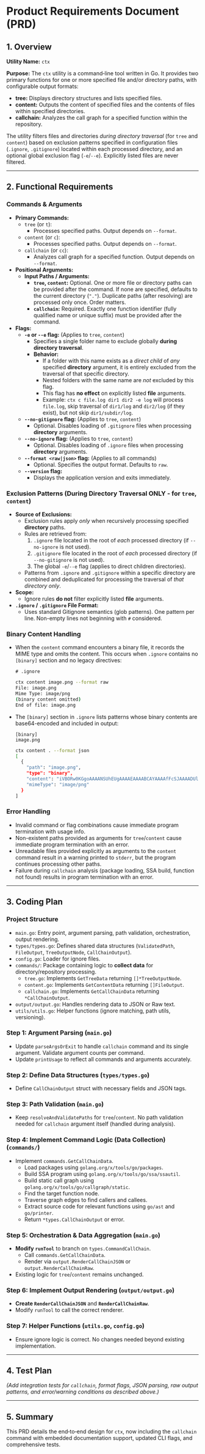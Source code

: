 # Product Requirements Document (PRD)

## 1. Overview

**Utility Name:** `ctx`

**Purpose:**
The `ctx` utility is a command‑line tool written in Go. It provides two primary functions for one or more specified
file and/or directory paths, with configurable output formats:

- **tree:** Displays directory structures and lists specified files.
- **content:** Outputs the content of specified files and the contents of files within specified directories.
- **callchain:** Analyzes the call graph for a specified function within the repository.

The utility filters files and directories *during directory traversal* (for `tree` and `content`) based on exclusion
patterns specified in configuration files (`.ignore`, `.gitignore`) located within each processed directory, and an
optional global exclusion flag (`-e`/`--e`). Explicitly listed files are never filtered.

---

## 2. Functional Requirements

### Commands & Arguments

- **Primary Commands:**
    - `tree` (or `t`):
        - Processes specified paths. Output depends on `--format`.
    - `content` (or `c`):
        - Processes specified paths. Output depends on `--format`.
    - `callchain` (or `cc`):
        - Analyzes call graph for a specified function. Output depends on `--format`.
- **Positional Arguments:**
    - **Input Paths / Arguments:**
        - **`tree`, `content`:** Optional. One or more file or directory paths can be provided after the command. If
          none
          are specified, defaults to the current directory (`"."`). Duplicate paths (after resolving) are processed only
          once. Order matters.
        - **`callchain`:** Required. Exactly one function identifier (fully qualified name or unique suffix) must be
          provided after the command.
- **Flags:**
    - **`-e` or `--e` flag:** (Applies to `tree`, `content`)
        - Specifies a single folder name to exclude globally **during directory traversal**.
        - **Behavior:**
            - If a folder with this name exists as a *direct child* of *any* specified **directory** argument, it is
              entirely excluded from the traversal of that specific directory.
            - Nested folders with the same name are *not* excluded by this flag.
            - This flag has **no effect** on explicitly listed **file** arguments.
            - Example: `ctx c file.log dir1 dir2 -e log` will process `file.log`, skip traversal of `dir1/log` and
              `dir2/log` (if they exist), but not skip `dir1/subdir/log`.
    - **`--no-gitignore` flag:** (Applies to `tree`, `content`)
        - Optional. Disables loading of `.gitignore` files when processing **directory** arguments.
    - **`--no-ignore` flag:** (Applies to `tree`, `content`)
        - Optional. Disables loading of `.ignore` files when processing **directory** arguments.
    - **`--format <raw|json>` flag:** (Applies to all commands)
        - Optional. Specifies the output format. Defaults to `raw`.
    - **`--version` flag:**
        - Displays the application version and exits immediately.

### Exclusion Patterns (During Directory Traversal ONLY - for `tree`, `content`)

- **Source of Exclusions:**
    - Exclusion rules apply *only* when recursively processing specified **directory** paths.
    - Rules are retrieved from:
        1. `.ignore` file located in the root of *each* processed directory (if `--no-ignore` is not used).
        2. `.gitignore` file located in the root of *each* processed directory (if `--no-gitignore` is not used).
        3. The global `-e`/`--e` flag (applies to direct children directories).
    - Patterns from `.ignore` and `.gitignore` within a specific directory are combined and deduplicated for processing
      the traversal of *that directory only*.
- **Scope:**
    - Ignore rules **do not** filter explicitly listed **file** arguments.
- **`.ignore` / `.gitignore` File Format:**
    - Uses standard Gitignore semantics (glob patterns). One pattern per line. Non-empty lines not beginning with `#`
      considered.

### Binary Content Handling

- When the `content` command encounters a binary file, it records the MIME type and omits the content. This occurs when `.ignore` contains no `[binary]` section and no legacy directives:

  ```
  # .ignore
  ```

  ```bash
  ctx content image.png --format raw
  File: image.png
  Mime Type: image/png
  (binary content omitted)
  End of file: image.png
  ```

- The `[binary]` section in `.ignore` lists patterns whose binary contents are base64-encoded and included in output:

  ```
  [binary]
  image.png
  ```

  ```bash
  ctx content . --format json
  [
    {
      "path": "image.png",
      "type": "binary",
      "content": "iVBORw0KGgoAAAANSUhEUgAAAAEAAAABCAYAAAAfFcSJAAAADUlEQVR42mP8/5+hHgAHggJ/PdpvJwAAAABJRU5ErkJggg==",
      "mimeType": "image/png"
    }
  ]
  ```

### Error Handling

- Invalid command or flag combinations cause immediate program termination with usage info.
- Non-existent paths provided as arguments for `tree`/`content` cause immediate program termination with an error.
- Unreadable files provided explicitly as arguments to the `content` command result in a warning printed to `stderr`,
  but the program continues processing other paths.
- Failure during `callchain` analysis (package loading, SSA build, function not found) results in program termination
  with an error.

---

## 3. Coding Plan

### Project Structure

- `main.go`: Entry point, argument parsing, path validation, orchestration, output rendering.
- `types/types.go`: Defines shared data structures (`ValidatedPath`, `FileOutput`, `TreeOutputNode`,
  `CallChainOutput`).
- `config.go`: Loader for ignore files.
- `commands/`: Package containing logic to **collect data** for directory/repository processing.
    - `tree.go`: Implements `GetTreeData` returning `[]*TreeOutputNode`.
    - `content.go`: Implements `GetContentData` returning `[]FileOutput`.
    - `callchain.go`: Implements `GetCallChainData` returning `*CallChainOutput`.
- `output/output.go`: Handles rendering data to JSON or Raw text.
- `utils/utils.go`: Helper functions (ignore matching, path utils, versioning).

### Step 1: Argument Parsing (`main.go`)

- Update `parseArgsOrExit` to handle `callchain` command and its single argument. Validate argument counts per command.
- Update `printUsage` to reflect all commands and arguments accurately.

### Step 2: Define Data Structures (`types/types.go`)

- Define `CallChainOutput` struct with necessary fields and JSON tags.

### Step 3: Path Validation (`main.go`)

- Keep `resolveAndValidatePaths` for `tree`/`content`. No path validation needed for `callchain` argument itself
  (handled during analysis).

### Step 4: Implement Command Logic (Data Collection) (`commands/`)

- Implement `commands.GetCallChainData`.
    - Load packages using `golang.org/x/tools/go/packages`.
    - Build SSA program using `golang.org/x/tools/go/ssa/ssautil`.
    - Build static call graph using `golang.org/x/tools/go/callgraph/static`.
    - Find the target function node.
    - Traverse graph edges to find callers and callees.
    - Extract source code for relevant functions using `go/ast` and `go/printer`.
    - Return `*types.CallChainOutput` or error.

### Step 5: Orchestration & Data Aggregation (`main.go`)

- **Modify `runTool`** to branch on `types.CommandCallChain`.
    - Call `commands.GetCallChainData`.
    - Render via `output.RenderCallChainJSON` or `output.RenderCallChainRaw`.
- Existing logic for `tree`/`content` remains unchanged.

### Step 6: Implement Output Rendering (`output/output.go`)

- **Create `RenderCallChainJSON`** and **`RenderCallChainRaw`**.
- Modify `runTool` to call the correct renderer.

### Step 7: Helper Functions (`utils.go`, `config.go`)

- Ensure ignore logic is correct. No changes needed beyond existing implementation.

---

## 4. Test Plan

*(Add integration tests for `callchain`, format flags, JSON parsing, raw output patterns, and error/warning conditions
as described above.)*

---

## 5. Summary

This PRD details the end‑to‑end design for `ctx`, now including the `callchain` command with embedded documentation
support, updated CLI flags, and comprehensive tests.

